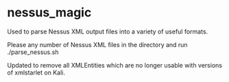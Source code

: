 # nessus_magic
Used to parse Nessus XML output files into a variety of useful formats.

Please any number of Nessus XML files in the directory and run ./parse_nessus.sh

Updated to remove all XMLEntities which are no longer usable with versions of xmlstarlet on Kali.
